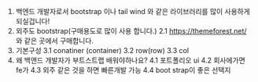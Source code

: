 1. 백엔드 개발자로서 bootstrap 이나 tail wind 와 같은 라이브러리를 많이 사용하게 되실겁니다!
2. 외주도 bootstrap(구매용도로 많이 사용 합니다.) 
2.1 https://themeforest.net/ 와 같은 곳에서 구매합니다.
3. 기본구성
3.1 conatiner (container)
3.2 row(row)
3.3 col
4. 왜 백앤드 개발자가 부트스트랩 배워야하나요?
4.1 포트폴리오 ui
4.2 회사에가면 fe가 
4.3 외주 같은 것을 하면 빠른개발 가능
4.4 boot strap이 좋은 선택지
